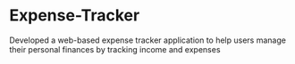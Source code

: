 # Expense-Tracker
Developed a web-based expense tracker application to help users manage their personal finances by tracking income and expenses

